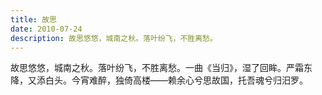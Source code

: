 ```yaml
---
title: 故思
date: 2010-07-24
description: 故思悠悠，城南之秋。落叶纷飞，不胜离愁。
---
```


故思悠悠，城南之秋。落叶纷飞，不胜离愁。一曲《当归》，湿了回眸。严霜东降，又添白头。今宵难醉，独倚高楼——赖余心兮思故国，托吾魂兮归汨罗。